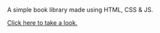 A simple book library made using HTML, CSS & JS.

[Click here to take a look.](https://nufc-hub.github.io/library/)